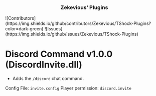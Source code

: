 <h3 align="center">Zekevious' Plugins</h3>
![Contributors](https://img.shields.io/github/contributors/Zekevious/TShock-Plugins?color=dark-green) ![Issues](https://img.shields.io/github/issues/Zekevious/TShock-Plugins)

# Discord Command v1.0.0 (DiscordInvite.dll)
- Adds the ``/discord`` chat command.

Config File: ``invite.config``
Player permission: ``discord.invite``
